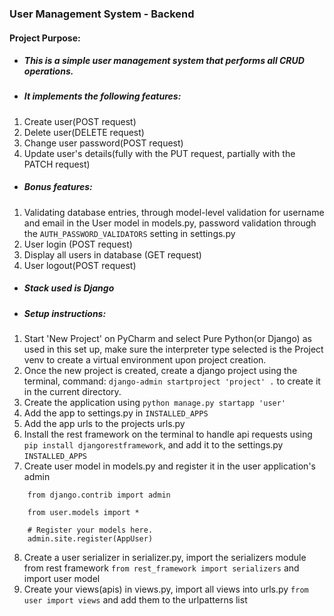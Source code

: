 ### User Management System - Backend

#### Project Purpose:

* ##### This is a simple user management system that performs all CRUD operations.
* ##### It implements the following features:
1. Create user(POST request)
2. Delete user(DELETE request)
3. Change user password(POST request)
4. Update user's details(fully with the PUT request, partially with the PATCH request)

* ##### Bonus features:
1. Validating database entries, through model-level validation for username and email in the User model in models.py, password validation through the ```AUTH_PASSWORD_VALIDATORS``` setting in settings.py
2. User login (POST request)
3. Display all users in database (GET request)
4. User logout(POST request)

* ##### Stack used is **Django**

* ##### Setup instructions:
1. Start 'New Project' on PyCharm and select Pure Python(or Django) as used in this set up, make sure the interpreter type selected is the Project venv to create a virtual environment upon project creation.
2. Once the new project is created, create a django project using the terminal, command: ```django-admin startproject 'project' .``` to create it in the current directory.
3. Create the application using ```python manage.py startapp 'user'```
4. Add the app to settings.py in ```INSTALLED_APPS```
5. Add the app urls to the projects urls.py
6. Install the rest framework on the terminal to handle api requests using ```pip install djangorestframework```, and add it to the settings.py ```INSTALLED_APPS``` 
7. Create user model in models.py and register it in the user application's admin
```
    from django.contrib import admin

    from user.models import *

    # Register your models here.
    admin.site.register(AppUser)
```
8. Create a user serializer in serializer.py, import the serializers module from rest framework ```from rest_framework import serializers``` and import user model
9. Create your views(apis) in views.py, import all views into urls.py ```from user import views``` and add them to the urlpatterns list